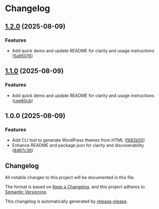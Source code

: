 # Changelog

## [1.2.0](https://github.com/ioncakephper/php-theme-gen/compare/v1.1.0...v1.2.0) (2025-08-09)


### Features

* Add quick demo and update README for clarity and usage instructions ([5a95076](https://github.com/ioncakephper/php-theme-gen/commit/5a95076d8d973b5de01f5edc5ca5f1f436d18fe9))

## [1.1.0](https://github.com/ioncakephper/php-theme-gen/compare/v1.0.0...v1.1.0) (2025-08-09)

### Features

- Add quick demo and update README for clarity and usage instructions ([cee60cb](https://github.com/ioncakephper/php-theme-gen/commit/cee60cbc3a31b2e4ed035e7f046d5c2549ecd5c1))

## 1.0.0 (2025-08-09)

### Features

- Add CLI tool to generate WordPress themes from HTML ([f882b55](https://github.com/ioncakephper/php-theme-gen/commit/f882b55dc7d755eb808c49e61a36bce8d29be34b))
- Enhance README and package.json for clarity and discoverability ([8487c36](https://github.com/ioncakephper/php-theme-gen/commit/8487c3632b144f2cc4b7c453051b66ecd5aa2bfe))

## Changelog

All notable changes to this project will be documented in this file.

The format is based on [Keep a Changelog](https://keepachangelog.com/en/1.0.0/), and this project adheres to [Semantic Versioning](https://semver.org/spec/v2.0.0.html).

This changelog is automatically generated by [release-please](https://github.com/googleapis/release-please).
